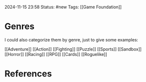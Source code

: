 2024-11-15 23:58
Status: #new 
Tags: [[Game Foundation]]

# Genres

I could also categorize them by genre, just to give some examples:

[[Adventure]]
[[Action]]
[[Fighting]]
[[Puzzle]]
[[Sports]]
[[Sandbox]]
[[Horror]]
[[Racing]]
[[RPG]]
[[Cards]]
[[Roguelike]]
# References

